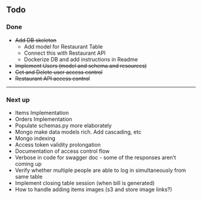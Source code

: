 ## Todo

### Done
- ~~Add DB skeleton~~
    - Add model for Restaurant Table
    - Connect this with Restaurant API
    - Dockerize DB and add instructions in Readme
- ~~Implement Users (model and schema and resources)~~
- ~~Get and Delete user access control~~
- ~~Restaurant API access control~~

---
### Next up
- Items Implementation
- Orders Implementation
- Populate schemas.py more elaborately
- Mongo make data models rich. Add cascading, etc
- Mongo indexing
- Access token validity prolongation 
- Documentation of access control flow 
- Verbose in code for swagger doc - some of the responses aren’t coming up
- Verify whether multiple people are able to log in simultaneously from same table
- Implement closing table session (when bill is generated)
- How to handle adding items images (s3 and store image links?)
